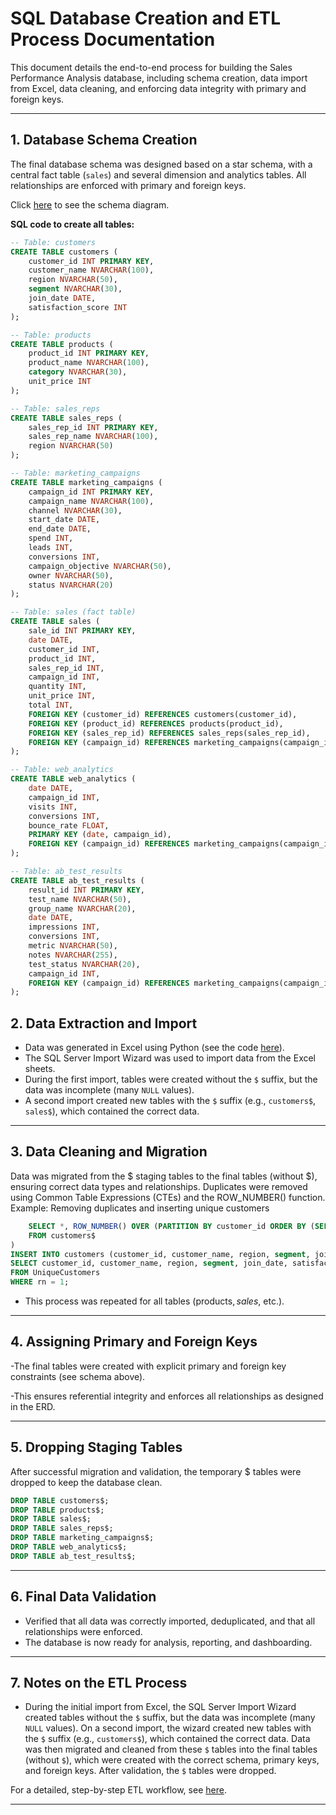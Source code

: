 # SQL Database Creation and ETL Process Documentation

This document details the end-to-end process for building the Sales Performance Analysis database, including schema creation, data import from Excel, data cleaning, and enforcing data integrity with primary and foreign keys.

---

## 1. Database Schema Creation

The final database schema was designed based on a star schema, with a central fact table (`sales`) and several dimension and analytics tables. All relationships are enforced with primary and foreign keys.

Click [here](../images/SQL_Sales_Analysis_db_Diagram.jpg) to see the schema diagram.

**SQL code to create all tables:**

```sql
-- Table: customers
CREATE TABLE customers (
    customer_id INT PRIMARY KEY,
    customer_name NVARCHAR(100),
    region NVARCHAR(50),
    segment NVARCHAR(30),
    join_date DATE,
    satisfaction_score INT
);

-- Table: products
CREATE TABLE products (
    product_id INT PRIMARY KEY,
    product_name NVARCHAR(100),
    category NVARCHAR(30),
    unit_price INT
);

-- Table: sales_reps
CREATE TABLE sales_reps (
    sales_rep_id INT PRIMARY KEY,
    sales_rep_name NVARCHAR(100),
    region NVARCHAR(50)
);

-- Table: marketing_campaigns
CREATE TABLE marketing_campaigns (
    campaign_id INT PRIMARY KEY,
    campaign_name NVARCHAR(100),
    channel NVARCHAR(30),
    start_date DATE,
    end_date DATE,
    spend INT,
    leads INT,
    conversions INT,
    campaign_objective NVARCHAR(50),
    owner NVARCHAR(50),
    status NVARCHAR(20)
);

-- Table: sales (fact table)
CREATE TABLE sales (
    sale_id INT PRIMARY KEY,
    date DATE,
    customer_id INT,
    product_id INT,
    sales_rep_id INT,
    campaign_id INT,
    quantity INT,
    unit_price INT,
    total INT,
    FOREIGN KEY (customer_id) REFERENCES customers(customer_id),
    FOREIGN KEY (product_id) REFERENCES products(product_id),
    FOREIGN KEY (sales_rep_id) REFERENCES sales_reps(sales_rep_id),
    FOREIGN KEY (campaign_id) REFERENCES marketing_campaigns(campaign_id)
);

-- Table: web_analytics
CREATE TABLE web_analytics (
    date DATE,
    campaign_id INT,
    visits INT,
    conversions INT,
    bounce_rate FLOAT,
    PRIMARY KEY (date, campaign_id),
    FOREIGN KEY (campaign_id) REFERENCES marketing_campaigns(campaign_id)
);

-- Table: ab_test_results
CREATE TABLE ab_test_results (
    result_id INT PRIMARY KEY,
    test_name NVARCHAR(50),
    group_name NVARCHAR(20),
    date DATE,
    impressions INT,
    conversions INT,
    metric NVARCHAR(50),
    notes NVARCHAR(255),
    test_status NVARCHAR(20),
    campaign_id INT,
    FOREIGN KEY (campaign_id) REFERENCES marketing_campaigns(campaign_id)
);
```

## 2. Data Extraction and Import

- Data was generated in Excel using Python (see the code [here](../notebooks/Python_Code_to_create_Excel_Dummy_Data.md)).
- The SQL Server Import Wizard was used to import data from the Excel sheets.
- During the first import, tables were created without the `$` suffix, but the data was incomplete (many `NULL` values).
- A second import created new tables with the `$` suffix (e.g., `customers$`, `sales$`), which contained the correct data.
---
 ## 3. Data Cleaning and Migration
Data was migrated from the $ staging tables to the final tables (without $), ensuring correct data types and relationships.
Duplicates were removed using Common Table Expressions (CTEs) and the ROW_NUMBER() function.
Example: Removing duplicates and inserting unique customers
``` SQL ;WITH UniqueCustomers AS (
    SELECT *, ROW_NUMBER() OVER (PARTITION BY customer_id ORDER BY (SELECT 0)) AS rn
    FROM customers$
)
INSERT INTO customers (customer_id, customer_name, region, segment, join_date, satisfaction_score)
SELECT customer_id, customer_name, region, segment, join_date, satisfaction_score
FROM UniqueCustomers
WHERE rn = 1;
```
- This process was repeated for all tables (products$, sales$, etc.).
---

## 4. Assigning Primary and Foreign Keys
-The final tables were created with explicit primary and foreign key constraints (see schema above).

-This ensures referential integrity and enforces all relationships as designed in the ERD.

---
## 5. Dropping Staging Tables
After successful migration and validation, the temporary $ tables were dropped to keep the database clean.
``` sql
DROP TABLE customers$;
DROP TABLE products$;
DROP TABLE sales$;
DROP TABLE sales_reps$;
DROP TABLE marketing_campaigns$;
DROP TABLE web_analytics$;
DROP TABLE ab_test_results$;
```
---
## 6. Final Data Validation
- Verified that all data was correctly imported, deduplicated, and that all relationships were enforced.
- The database is now ready for analysis, reporting, and dashboarding.
---

## 7. Notes on the ETL Process

- During the initial import from Excel, the SQL Server Import Wizard created tables without the `$` suffix, but the data was incomplete (many `NULL` values). On a second import, the wizard created new tables with the `$` suffix (e.g., `customers$`), which contained the correct data. Data was then migrated and cleaned from these `$` tables into the final tables (without `$`), which were created with the correct schema, primary keys, and foreign keys. After validation, the `$` tables were dropped.

For a detailed, step-by-step ETL workflow, see <a href="notebooks/ETL_Processes.md" target="_blank">here</a>.

---

